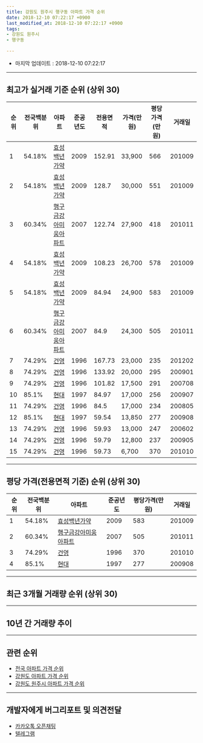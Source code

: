 ```yaml
---
title: 강원도 원주시 행구동 아파트 가격 순위
date: 2018-12-10 07:22:17 +0900
last_modified_at: 2018-12-10 07:22:17 +0900
tags:
- 강원도 원주시
- 행구동

---
```


* 마지막 업데이트 : 2018-12-10 07:22:17

---

## 최고가 실거래 기준 순위 (상위 30)


|순위|전국백분위|아파트|준공년도|전용면적|가격(만원)|평당가격(만원)|거래일|
|---|---|---|---|---|---|---|---|
|1|54.18%|[효성백년가약](https://search.naver.com/search.naver?query=%EA%B0%95%EC%9B%90%EB%8F%84+%EC%9B%90%EC%A3%BC%EC%8B%9C+%ED%96%89%EA%B5%AC%EB%8F%99+%ED%9A%A8%EC%84%B1%EB%B0%B1%EB%85%84%EA%B0%80%EC%95%BD)|2009|152.91|33,900|566|201009|
|2|54.18%|[효성백년가약](https://search.naver.com/search.naver?query=%EA%B0%95%EC%9B%90%EB%8F%84+%EC%9B%90%EC%A3%BC%EC%8B%9C+%ED%96%89%EA%B5%AC%EB%8F%99+%ED%9A%A8%EC%84%B1%EB%B0%B1%EB%85%84%EA%B0%80%EC%95%BD)|2009|128.7|30,000|551|201009|
|3|60.34%|[행구금강아미움아파트](https://search.naver.com/search.naver?query=%EA%B0%95%EC%9B%90%EB%8F%84+%EC%9B%90%EC%A3%BC%EC%8B%9C+%ED%96%89%EA%B5%AC%EB%8F%99+%ED%96%89%EA%B5%AC%EA%B8%88%EA%B0%95%EC%95%84%EB%AF%B8%EC%9B%80%EC%95%84%ED%8C%8C%ED%8A%B8)|2007|122.74|27,900|418|201011|
|4|54.18%|[효성백년가약](https://search.naver.com/search.naver?query=%EA%B0%95%EC%9B%90%EB%8F%84+%EC%9B%90%EC%A3%BC%EC%8B%9C+%ED%96%89%EA%B5%AC%EB%8F%99+%ED%9A%A8%EC%84%B1%EB%B0%B1%EB%85%84%EA%B0%80%EC%95%BD)|2009|108.23|26,700|578|201009|
|5|54.18%|[효성백년가약](https://search.naver.com/search.naver?query=%EA%B0%95%EC%9B%90%EB%8F%84+%EC%9B%90%EC%A3%BC%EC%8B%9C+%ED%96%89%EA%B5%AC%EB%8F%99+%ED%9A%A8%EC%84%B1%EB%B0%B1%EB%85%84%EA%B0%80%EC%95%BD)|2009|84.94|24,900|583|201009|
|6|60.34%|[행구금강아미움아파트](https://search.naver.com/search.naver?query=%EA%B0%95%EC%9B%90%EB%8F%84+%EC%9B%90%EC%A3%BC%EC%8B%9C+%ED%96%89%EA%B5%AC%EB%8F%99+%ED%96%89%EA%B5%AC%EA%B8%88%EA%B0%95%EC%95%84%EB%AF%B8%EC%9B%80%EC%95%84%ED%8C%8C%ED%8A%B8)|2007|84.9|24,300|505|201011|
|7|74.29%|[건영](https://search.naver.com/search.naver?query=%EA%B0%95%EC%9B%90%EB%8F%84+%EC%9B%90%EC%A3%BC%EC%8B%9C+%ED%96%89%EA%B5%AC%EB%8F%99+%EA%B1%B4%EC%98%81)|1996|167.73|23,000|235|201202|
|8|74.29%|[건영](https://search.naver.com/search.naver?query=%EA%B0%95%EC%9B%90%EB%8F%84+%EC%9B%90%EC%A3%BC%EC%8B%9C+%ED%96%89%EA%B5%AC%EB%8F%99+%EA%B1%B4%EC%98%81)|1996|133.92|20,000|295|200901|
|9|74.29%|[건영](https://search.naver.com/search.naver?query=%EA%B0%95%EC%9B%90%EB%8F%84+%EC%9B%90%EC%A3%BC%EC%8B%9C+%ED%96%89%EA%B5%AC%EB%8F%99+%EA%B1%B4%EC%98%81)|1996|101.82|17,500|291|200708|
|10|85.1%|[현대](https://search.naver.com/search.naver?query=%EA%B0%95%EC%9B%90%EB%8F%84+%EC%9B%90%EC%A3%BC%EC%8B%9C+%ED%96%89%EA%B5%AC%EB%8F%99+%ED%98%84%EB%8C%80)|1997|84.97|17,000|256|200907|
|11|74.29%|[건영](https://search.naver.com/search.naver?query=%EA%B0%95%EC%9B%90%EB%8F%84+%EC%9B%90%EC%A3%BC%EC%8B%9C+%ED%96%89%EA%B5%AC%EB%8F%99+%EA%B1%B4%EC%98%81)|1996|84.5|17,000|234|200805|
|12|85.1%|[현대](https://search.naver.com/search.naver?query=%EA%B0%95%EC%9B%90%EB%8F%84+%EC%9B%90%EC%A3%BC%EC%8B%9C+%ED%96%89%EA%B5%AC%EB%8F%99+%ED%98%84%EB%8C%80)|1997|59.54|13,850|277|200908|
|13|74.29%|[건영](https://search.naver.com/search.naver?query=%EA%B0%95%EC%9B%90%EB%8F%84+%EC%9B%90%EC%A3%BC%EC%8B%9C+%ED%96%89%EA%B5%AC%EB%8F%99+%EA%B1%B4%EC%98%81)|1996|59.93|13,000|247|200602|
|14|74.29%|[건영](https://search.naver.com/search.naver?query=%EA%B0%95%EC%9B%90%EB%8F%84+%EC%9B%90%EC%A3%BC%EC%8B%9C+%ED%96%89%EA%B5%AC%EB%8F%99+%EA%B1%B4%EC%98%81)|1996|59.79|12,800|237|200905|
|15|74.29%|[건영](https://search.naver.com/search.naver?query=%EA%B0%95%EC%9B%90%EB%8F%84+%EC%9B%90%EC%A3%BC%EC%8B%9C+%ED%96%89%EA%B5%AC%EB%8F%99+%EA%B1%B4%EC%98%81)|1996|59.73|6,700|370|201010|


---

## 평당 가격(전용면적 기준) 순위 (상위 30)


|순위|전국백분위|아파트|준공년도|평당가격(만원)|거래일|
|---|---|---|---|---|---|
|1|54.18%|[효성백년가약](https://search.naver.com/search.naver?query=%EA%B0%95%EC%9B%90%EB%8F%84+%EC%9B%90%EC%A3%BC%EC%8B%9C+%ED%96%89%EA%B5%AC%EB%8F%99+%ED%9A%A8%EC%84%B1%EB%B0%B1%EB%85%84%EA%B0%80%EC%95%BD)|2009|583|201009|
|2|60.34%|[행구금강아미움아파트](https://search.naver.com/search.naver?query=%EA%B0%95%EC%9B%90%EB%8F%84+%EC%9B%90%EC%A3%BC%EC%8B%9C+%ED%96%89%EA%B5%AC%EB%8F%99+%ED%96%89%EA%B5%AC%EA%B8%88%EA%B0%95%EC%95%84%EB%AF%B8%EC%9B%80%EC%95%84%ED%8C%8C%ED%8A%B8)|2007|505|201011|
|3|74.29%|[건영](https://search.naver.com/search.naver?query=%EA%B0%95%EC%9B%90%EB%8F%84+%EC%9B%90%EC%A3%BC%EC%8B%9C+%ED%96%89%EA%B5%AC%EB%8F%99+%EA%B1%B4%EC%98%81)|1996|370|201010|
|4|85.1%|[현대](https://search.naver.com/search.naver?query=%EA%B0%95%EC%9B%90%EB%8F%84+%EC%9B%90%EC%A3%BC%EC%8B%9C+%ED%96%89%EA%B5%AC%EB%8F%99+%ED%98%84%EB%8C%80)|1997|277|200908|


---

## 최근 3개월 거래량 순위 (상위 30)


<div style="width:100%;">
    <canvas id="deal_count_ranking" height="250"></canvas>
</div>


<script>
new Chart(document.getElementById("deal_count_ranking"), {
    type: 'horizontalBar',
    data: {
        labels: ['건영', '효성백년가약', '행구금강아미움아파트'],
        datasets: [{
            label: '실거래 수',
            data: [6, 4, 2],
            borderColor: "rgba(255, 0, 128, 1)",
            backgroundColor: "rgba(255, 0, 128, 0.5)",
            fill: false,
        }]
    },
    options: {
        responsive: true,
        title: {
            display: true,
            text: '최근 3개월 거래량 순위'
        },
        tooltips: {
            mode: 'index',
            intersect: false,
            callbacks: {
                title: function(tooltipItems, data) {
                    return "실거래 수:";
                },
                label: function(tooltipItem, data) {
                    return data.labels[tooltipItem.index] + ": " + tooltipItem.xLabel;
                }
            }
        },
        hover: {
            mode: 'nearest',
            intersect: true
        },
        scales: {
            xAxes: [{
                display: true,
                scaleLabel: {
                    display: true,
                    labelString: '실거래 수'
                },
                ticks: {
                    suggestedMin: 0,
                }
            }],
            yAxes: [{
                display: true,
                ticks: {
                    autoSkip: false,
                    callback: function(value, index, values) {
                        if (value.length > 15)
                            return value.substr(0, 13) + "...";
                        else
                            return value;
                    }
                },
                scaleLabel: {
                    display: false,
                }
            }]
        }
    }
});

</script>


---

## 10년 간 거래량 추이


<div style="width:100%;">
    <canvas id="deal_progress" height="250"></canvas>
</div>

<script>
new Chart(document.getElementById("deal_progress"), {
    type: 'line',
    data: {
        labels: ['200812','200901','200902','200903','200904','200905','200906','200907','200908','200909','200910','200911','200912','201001','201002','201003','201004','201005','201006','201007','201008','201009','201010','201011','201012','201101','201102','201103','201104','201105','201106','201107','201108','201109','201110','201111','201112','201201','201202','201203','201204','201205','201206','201207','201208','201209','201210','201211','201212','201301','201302','201303','201304','201305','201306','201307','201308','201309','201310','201311','201312','201401','201402','201403','201404','201405','201406','201407','201408','201409','201410','201411','201412','201501','201502','201503','201504','201505','201506','201507','201508','201509','201510','201511','201512','201601','201602','201603','201604','201605','201606','201607','201608','201609','201610','201611','201612','201701','201702','201703','201704','201705','201706','201707','201708','201709','201710','201711','201712','201801','201802','201803','201804','201805','201806','201807','201808','201809','201810','201811','201812'],
        datasets: [{
            label: '실거래 수',
            pointRadius: 1,
            data: [44, 4, 2, 3, 7, 6, 19, 14, 30, 23, 26, 16, 11, 14, 17, 14, 20, 10, 13, 14, 13, 72, 11, 15, 17, 14, 25, 30, 44, 40, 46, 41, 36, 23, 24, 14, 13, 17, 26, 23, 31, 13, 9, 12, 18, 12, 19, 24, 11, 9, 11, 18, 22, 17, 20, 18, 13, 11, 20, 17, 14, 17, 7, 14, 19, 13, 13, 12, 14, 14, 9, 12, 14, 19, 16, 26, 17, 18, 18, 26, 14, 20, 16, 10, 13, 12, 15, 21, 26, 13, 30, 22, 23, 12, 14, 15, 12, 10, 6, 13, 15, 13, 14, 15, 9, 14, 4, 15, 3, 8, 2, 11, 8, 8, 2, 4, 10, 7, 7, 5, 0],
            borderColor: "rgba(255, 201, 14, 1)",
            backgroundColor: "rgba(255, 201, 14, 0.5)",
            fill: true,
        }]
    },
    options: {
        responsive: true,
        title: {
            display: true,
            text: '10년간 거래량 추이'
        },
        tooltips: {
            mode: 'index',
            intersect: false,
        },
        hover: {
            mode: 'nearest',
            intersect: true
        },
        scales: {
            xAxes: [{
                display: true,
                scaleLabel: {
                    display: true,
                    labelString: '년/월'
                }
            }],
            yAxes: [{
                display: true,
                ticks: {
                    suggestedMin: 0,
                },
                scaleLabel: {
                    display: true,
                    labelString: '실거래 수'
                }
            }]
        }
    }
});

</script>


---

## 관련 순위

- [전국 아파트 가격 순위](https://inasie.github.io/apt-ranking/전국)
- [강원도 아파트 가격 순위](https://inasie.github.io/apt-ranking/강원도)
- [강원도 원주시 아파트 가격 순위](https://inasie.github.io/apt-ranking/강원도-원주시)


---

## 개발자에게 버그리포트 및 의견전달

- [카카오톡 오픈채팅](https://open.kakao.com/o/gLJUAP4)
- [텔레그램](https://t.me/inasie)

